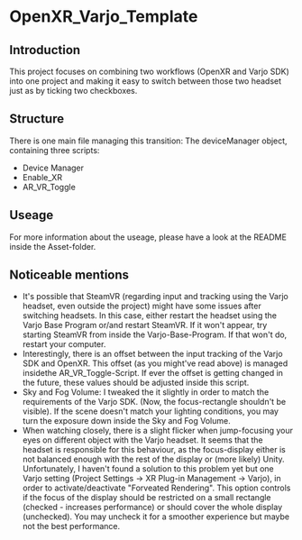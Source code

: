 # OpenXR_Varjo_Template

## Introduction
This project focuses on combining two workflows (OpenXR and Varjo SDK) into one project and making it easy to switch between those two headset just as by ticking two checkboxes.


## Structure
There is one main file managing this transition: The deviceManager object, containing three scripts:
- Device Manager
- Enable_XR
- AR_VR_Toggle


## Useage
For more information about the useage, please have a look at the README inside the Asset-folder.


## Noticeable mentions

- It's possible that SteamVR (regarding input and tracking using the Varjo headset, even outside the project) might have some issues after switching headsets. In this case, either restart the headset using the Varjo Base Program or/and restart SteamVR. If it won't appear, try starting SteamVR from inside the Varjo-Base-Program. If that won't do, restart your computer. 
- Interestingly, there is an offset between the input tracking of the Varjo SDK and OpenXR. This offset (as you might've read above) is managed insidethe AR_VR_Toggle-Script. If ever the offset is getting changed in the future, these values should be adjusted inside this script.
- Sky and Fog Volume: I tweaked the it slightly in order to match the requirements of the Varjo SDK. (Now, the focus-rectangle shouldn't be visible). If the scene doesn't match your lighting conditions, you may turn the exposure down inside the Sky and Fog Volume.
- When watching closely, there is a slight flicker when jump-focusing your eyes on different object with the Varjo headset. It seems that the headset is responsible for this behaviour, as the focus-display either is not balanced enough with the rest of the display or (more likely) Unity. Unfortunately, I haven't found a solution to this problem yet but one Varjo setting (Project Settings -> XR Plug-in Management -> Varjo), in order to activate/deactivate "Forveated Rendering". This option controls if the focus of the display should be restricted on a small rectangle (checked - increases performance) or should cover the whole display (unchecked). You may uncheck it for a smoother experience but maybe not the best performance.
